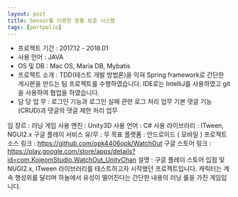 ```yaml
---
layout: post
title: Sensor를 이용한 동물 보호 시스템
tags: [portpolio]
---
```


- 프로젝트 기간 : 2017.12 - 2018.01 <br />
- 사용 언어 : JAVA<br />
- OS 및 DB : Mac OS, Maria DB, Mybatis<br />
- 프로젝트 소개 : TDD(테스트 개발 방법론)을 익혀 Spring framework로 간단한 게시판을 만드는 팀 프로젝트를 수행하였습니다. IDE로는 IntelliJ를 사용하였고 git을 사용하여 협업을 하였습니다.<br />
- 담 당  업 무 : 로그인 기능과 로그인 실패 관련 로그 처리 업무
기본 댓글 기능(CRUD)과 댓글의 댓글 제한 처리 업무

임 장르 : 러닝 게임
사용 엔진 : Unity3D
사용 언어 : C#
사용 라이브러리 : ITween, NGUI2.x
구글 플레이 서비스 유/무 : 무
목표 플랫폼 : 안드로이드 ( 모바일 )
프로젝트 소스 링크 : https://github.com/opk4406opk/WatchOut
구글 스토어 링크 : https://play.google.com/store/apps/details?id=com.KojeomStudio.WatchOut_UnityChan
설명 : 구글 플레이 스토어 입점 및 NUGI2.x, ITween 라이브러리를 테스트하고자 시작했던 프로젝트입니다. 캐릭터는 계속 행성위를 달리며 하늘에서 유성이 떨어진다는 간단한 내용의 러닝 룰을 가진 게임입니다.
